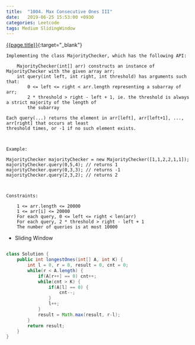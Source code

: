 ```yaml
---
title:  "1004. Max Consecutive Ones III"
date:   2019-06-25 15:53:00 +0930
categories: Leetcode
tags: Medium SlidingWindow
---
```


[{{page.title}}](https://leetcode.com/problems/max-consecutive-ones-iii/){:target="_blank"}

    Implementing the class MajorityChecker, which has the following API:

        MajorityChecker(int[] arr) constructs an instance of MajorityChecker with the given array arr;
        int query(int left, int right, int threshold) has arguments such that:
            0 <= left <= right < arr.length representing a subarray of arr;
            2 * threshold > right - left + 1, ie. the threshold is always a strict majority of the length of
            the subarray

    Each query(...) returns the element in arr[left], arr[left+1], ..., arr[right] that occurs at least
    threshold times, or -1 if no such element exists.



    Example:

    MajorityChecker majorityChecker = new MajorityChecker([1,1,2,2,1,1]);
    majorityChecker.query(0,5,4); // returns 1
    majorityChecker.query(0,3,3); // returns -1
    majorityChecker.query(2,3,2); // returns 2



    Constraints:

        1 <= arr.length <= 20000
        1 <= arr[i] <= 20000
        For each query, 0 <= left <= right < len(arr)
        For each query, 2 * threshold > right - left + 1
        The number of queries is at most 10000


* Sliding Window

```java

class Solution {
    public int longestOnes(int[] A, int K) {
        int l = 0, r = 0, result = 0, cnt = 0;
        while(r < A.length) {
            if(A[r++] == 0) cnt++;
            while(cnt > K) {
                if(A[l] == 0) {
                    cnt--;
                }
                l++;
            }
            result = Math.max(result, r-l);
        }
        return result;
    }
}

```
